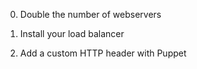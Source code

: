 0. Double the number of webservers

1. Install your load balancer

2. Add a custom HTTP header with Puppet 
